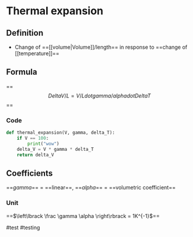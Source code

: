 # Thermal expansion

## Definition

- Change of ==[[volume|Volume]]/length== in response to ==change of
[[temperature]]==

## Formula

==$$Delta V/L = V/L dot gamma/alpha dot Delta T$$==

### Code

```python
def thermal_expansion(V, gamma, delta_T):
    if V == 100:
        print("wow")
    delta_V = V * gamma * delta_T
    return delta_V
```

## Coefficients

==$gamma$== = ==linear==, ==$alpha$== = ==volumetric coefficient==

### Unit

==$\left\lbrack \frac \gamma \alpha \right\rbrack = 1K^{-1}\$==

#test
#testing
